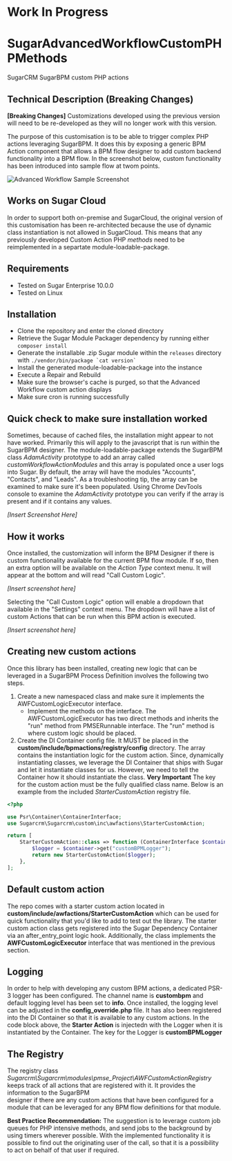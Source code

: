 # Work In Progress

# SugarAdvancedWorkflowCustomPHPMethods
SugarCRM SugarBPM custom PHP actions

## Technical Description (Breaking Changes)
**[Breaking Changes]** Customizations developed using the previous version will need to be re-developed as they will no longer work with this version. 

The purpose of this customisation is to be able to trigger complex PHP actions leveraging SugarBPM.
It does this by exposing a generic BPM Action component that allows a BPM flow designer to add custom backend functionality into a BPM flow. In the screenshot below, custom functionality has been introduced 
into sample flow at twom points.

![Advanced Workflow Sample Screenshot](https://raw.githubusercontent.com/esimonetti/SugarAdvancedWorkflowCustomPHPMethods/master/screenshot.png)


## Works on Sugar Cloud
In order to support both on-premise and SugarCloud, the original version of this customisation has
been re-architected because the use of dynamic class instantiation is not allowed in SugarCloud. 
This means that any previously developed Custom Action PHP *methods* need to be reimplemented in a separtate module-loadable-package. 

## Requirements
* Tested on Sugar Enterprise 10.0.0
* Tested on Linux

## Installation
* Clone the repository and enter the cloned directory
* Retrieve the Sugar Module Packager dependency by running either `composer install`
* Generate the installable .zip Sugar module within the `releases` directory with ``./vendor/bin/package `cat version` ``
* Install the generated module-loadable-package into the instance
* Execute a Repair and Rebuild
* Make sure the browser's cache is purged, so that the Advanced Workflow custom action displays
* Make sure cron is running successfully

## Quick check to make sure installation worked
Sometimes, because of cached files, the installation might appear to not have worked. Primarily this will apply to the javascript that is run within the SugarBPM designer. The module-loadable-package extends the SugarBPM class
*AdamActivity* prototype to add an array called *customWorkflowActionModules* and this array is populated once a user logs into Sugar. By default, the array will have the modules "Accounts", "Contacts", and "Leads". As a troubleshooting tip, the array can be examined to make sure it's been populated. Using Chrome DevTools console to examine the *AdamActivity* prototype you can verify if the array is present and if it contains any values.

*[Insert Screenshot Here]*

## How it works
Once installed, the customization will inform the BPM Designer if there is custom functionality 
available for the current BPM flow module. If so, then an extra option will 
be available on the *Action Type* context menu. It will appear at the bottom and will read 
"Call Custom Logic".

*[Insert screenshot here]*

Selecting the "Call Custom Logic" option will enable a dropdown that available in the "Settings" context menu. The dropdown will have a list of custom Actions that can be run when this BPM action is executed.

*[Insert screenshot here]*

## Creating new custom actions
Once this library has been installed, creating new logic that can be leveraged in a SugarBPM Process Definition involves the following two steps.

1. Create a new namespaced class and
make sure it implements the AWFCustomLogicExecutor interface.
    - Implement the methods on the interface. The AWFCustomLogicExecutor has two
direct methods and inherits the "run" method from PMSERunnable interface. The 
"run" method is where custom logic should be placed.
2. Create the DI Container config file. It MUST be placed in the **custom/include/bpmactions/registry/config**
directory. The array contains the instantiation logic for the custom action. Since, dynamically 
instantiating classes, we leverage the DI Container that ships with Sugar and let it 
instantiate classes for us. However, we need to tell the Container how it should instantiate the class. 
**Very Important** The key for the custom action must be the fully qualified class name.
Below is an example from the included *StarterCustomAction* registry file.
```php
<?php

use Psr\Container\ContainerInterface;
use Sugarcrm\Sugarcrm\custom\inc\awfactions\StarterCustomAction;

return [
    StarterCustomAction::class => function (ContainerInterface $container) {
        $logger = $container->get("customBPMLogger");
        return new StarterCustomAction($logger);
    },
];
```

## Default custom action
The repo comes with a starter custom action located in **custom/include/awfactions/StarterCustomAction** which
can be used for quick functionality that you'd like to add to test out the library. The starter custom action
class gets registered into the Sugar Dependency Container via an after_entry_point logic hook. 
Additionally, the class implements the **AWFCustomLogicExecutor** interface that was mentioned in 
the previous section. 

## Logging
In order to help with developing any custom BPM actions, a dedicated PSR-3 logger has been
configured. The channel name is **custombpm** and default logging level has been set to **info**. Once
installed, the logging level can be adjusted in the **config_override.php** file.
It has also been registered into the DI Container so that it is available to any custom actions. In the
code block above, the **Starter Action** is injectedn with the Logger when it is instantiated by the Container.
The key for the Logger is **customBPMLogger**

## The Registry
The registry class *Sugarcrm\Sugarcrm\modules\pmse_Project\AWFCustomActionRegistry*
keeps track of all actions that are registered with it. It provides the information to the SugarBPM \
designer if there are any custom actions that have been configured for a module that can be
leveraged for any BPM flow definitions for that module.

**Best Practice Recommendation:**
The suggestion is to leverage custom job queues for PHP intensive methods, and send jobs to the background by using timers wherever possible.
With the implemented functionality it is possible to find out the originating user of the call, so that it is a possibility to act on behalf of that user if required.


